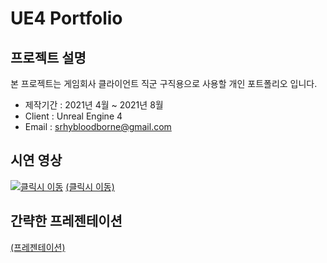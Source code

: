﻿# UE4 Portfolio

## 프로젝트 설명
본 프로젝트는 게임회사 클라이언트 직군 구직용으로 사용할 개인 포트폴리오 입니다.
  - 제작기간 : 2021년 4월 ~ 2021년 8월
  - Client : Unreal Engine 4
  - Email : srhybloodborne@gmail.com

## 시연 영상
[![클릭시 이동](https://img.youtube.com/vi/yQ7s03Cm2_I/0.jpg)](https://youtu.be/yQ7s03Cm2_I)
[(클릭시 이동)](https://youtu.be/yQ7s03Cm2_I)

## 간략한 프레젠테이션
[(프레젠테이션)](https://docs.google.com/presentation/d/1smilZ8h1SKc3Ub20z0ZJNBpIBRxnMr7f/edit?usp=sharing&ouid=112253855184759508248&rtpof=true&sd=true)

